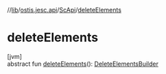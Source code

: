 //[lib](../../../index.md)/[ostis.jesc.api](../index.md)/[ScApi](index.md)/[deleteElements](delete-elements.md)

# deleteElements

[jvm]\
abstract fun [deleteElements](delete-elements.md)(): [DeleteElementsBuilder](../../ostis.jesc.api.builder/-delete-elements-builder/index.md)
